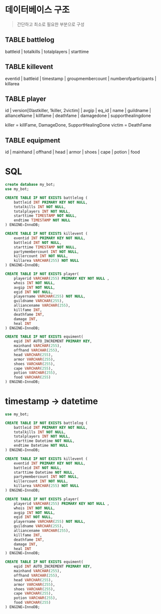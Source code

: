 # 데이터베이스 구조
> 간단하고 최소로 필요한 부분으로 구성

## TABLE battlelog
battleid | totalkills | totalplayers | starttime

## TABLE killevent
eventid | battleid | timestamp | groupmembercount | numberofparticipants | killarea

## TABLE player
id | version[0lastkiller, 1killer, 2victim] | avgip | eq_id | name | guildname | allianceName | killfame | deathfame | damagedone | supporthealingdone

killer = killFame, DamageDone, SupportHealingDone
victim = DeathFame


## TABLE equipment
id | mainhand | offhand | head | armor | shoes | cape | potion | food




# SQL
```sql
create database my_bot;
use my_bot;

CREATE TABLE IF NOT EXISTS battlelog (
    battleid INT PRIMARY KEY NOT NULL,
    totalkills INT NOT NULL,
    totalplayers INT NOT NULL,
    starttime TIMESTAMP NOT NULL,
    endtime TIMESTAMP NOT NULL
) ENGINE=InnoDB;

CREATE TABLE IF NOT EXISTS killevent (
    eventid INT PRIMARY KEY NOT NULL,
    battleid INT NOT NULL,
    starttime TIMESTAMP NOT NULL,
    partymembercount INT NOT NULL,
    killercount INT NOT NULL,
    killarea VARCHAR(255) NOT NULL
) ENGINE=InnoDB;

CREATE TABLE IF NOT EXISTS player(
    playerid VARCHAR(255) PRIMARY KEY NOT NULL ,
    whois INT NOT NULL,
    avgip INT NOT NULL,
    eqid INT NOT NULL,
    playername VARCHAR(255) NOT NULL,
    guildname VARCHAR(255),
    alliancename VARCHAR(255),
    killfame INT,
    deathfame INT,
    damage INT,
    heal INT
) ENGINE=InnoDB;

CREATE TABLE IF NOT EXISTS equiment(
    eqid INT AUTO_INCREMENT PRIMARY KEY,
    mainhand VARCHAR(255),
    offhand VARCHAR(255),
    head VARCHAR(255),
    armor VARCHAR(255),
    shoes VARCHAR(255),
    cape VARCHAR(255),
    potion VARCHAR(255),
    food VARCHAR(255)
) ENGINE=InnoDB;
```

# timestamp -> datetime
```sql
use my_bot;

CREATE TABLE IF NOT EXISTS battlelog (
    battleid INT PRIMARY KEY NOT NULL,
    totalkills INT NOT NULL,
    totalplayers INT NOT NULL,
    starttime Datetime NOT NULL,
    endtime Datetime NOT NULL
) ENGINE=InnoDB;

CREATE TABLE IF NOT EXISTS killevent (
    eventid INT PRIMARY KEY NOT NULL,
    battleid INT NOT NULL,
    starttime Datetime NOT NULL,
    partymembercount INT NOT NULL,
    killercount INT NOT NULL,
    killarea VARCHAR(255) NOT NULL
) ENGINE=InnoDB;

CREATE TABLE IF NOT EXISTS player(
    playerid VARCHAR(255) PRIMARY KEY NOT NULL ,
    whois INT NOT NULL,
    avgip INT NOT NULL,
    eqid INT NOT NULL,
    playername VARCHAR(255) NOT NULL,
    guildname VARCHAR(255),
    alliancename VARCHAR(255),
    killfame INT,
    deathfame INT,
    damage INT,
    heal INT
) ENGINE=InnoDB;

CREATE TABLE IF NOT EXISTS equiment(
    eqid INT AUTO_INCREMENT PRIMARY KEY,
    mainhand VARCHAR(255),
    offhand VARCHAR(255),
    head VARCHAR(255),
    armor VARCHAR(255),
    shoes VARCHAR(255),
    cape VARCHAR(255),
    potion VARCHAR(255),
    food VARCHAR(255)
) ENGINE=InnoDB;
```